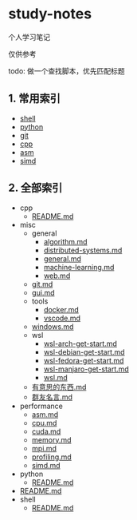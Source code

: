 # study-notes

个人学习笔记

仅供参考

todo: 做一个查找脚本，优先匹配标题

## 1. 常用索引

- [shell](./shell/README.md)
- [python](./python/README.md)
- [git](./misc/git.md)
- [cpp](./cpp/README.md)
- [asm](./perf/asm.md)
- [simd](./perf/simd.md)

## 2. 全部索引

<!-- tree2md -->

- cpp
  - [README.md](cpp/README.md)
- misc
  - general
    - [algorithm.md](misc/general/algorithm.md)
    - [distributed-systems.md](misc/general/distributed-systems.md)
    - [general.md](misc/general/general.md)
    - [machine-learning.md](misc/general/machine-learning.md)
    - [web.md](misc/general/web.md)
  - [git.md](misc/git.md)
  - [gui.md](misc/gui.md)
  - tools
    - [docker.md](misc/tools/docker.md)
    - [vscode.md](misc/tools/vscode.md)
  - [windows.md](misc/windows.md)
  - wsl
    - [wsl-arch-get-start.md](misc/wsl/wsl-arch-get-start.md)
    - [wsl-debian-get-start.md](misc/wsl/wsl-debian-get-start.md)
    - [wsl-fedora-get-start.md](misc/wsl/wsl-fedora-get-start.md)
    - [wsl-manjaro-get-start.md](misc/wsl/wsl-manjaro-get-start.md)
    - [wsl.md](misc/wsl/wsl.md)
  - [有意思的东西.md](misc/有意思的东西.md)
  - [群友名言.md](misc/群友名言.md)
- performance
  - [asm.md](performance/asm.md)
  - [cpu.md](performance/cpu.md)
  - [cuda.md](performance/cuda.md)
  - [memory.md](performance/memory.md)
  - [mpi.md](performance/mpi.md)
  - [profiling.md](performance/profiling.md)
  - [simd.md](performance/simd.md)
- python
  - [README.md](python/README.md)
- [README.md](README.md)
- shell
  - [README.md](shell/README.md)
